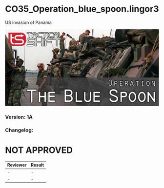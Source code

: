# CO35_Operation_blue_spoon.lingor3
US invasion of Panama

<img src='https://github.com/rempopo/CO35_Operation_blue_spoon.lingor3/blob/master/overview.jpg?raw=true' />

### Version: 1A

### Changelog: 

# NOT APPROVED
| Reviewer | Result |
| ------------ | ------------- |
| - | - |
| - | - |

